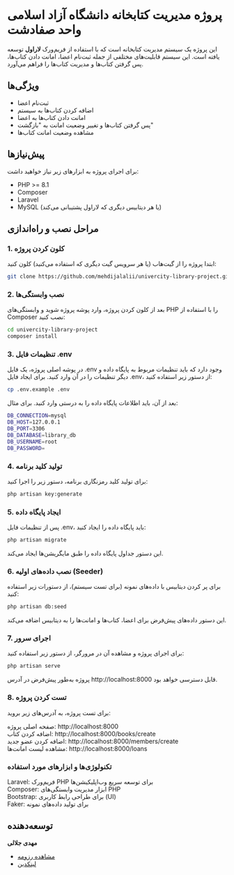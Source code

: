 # پروژه مدیریت کتابخانه دانشگاه آزاد اسلامی واحد صفادشت

این پروژه یک سیستم مدیریت کتابخانه است که با استفاده از فریم‌ورک **لاراول** توسعه یافته است. این سیستم قابلیت‌های مختلفی از جمله ثبت‌نام اعضا، امانت دادن کتاب‌ها، پس گرفتن کتاب‌ها و مدیریت کتاب‌ها را فراهم می‌آورد.

## ویژگی‌ها

- ثبت‌نام اعضا
- اضافه کردن کتاب‌ها به سیستم
- امانت دادن کتاب‌ها به اعضا
- پس گرفتن کتاب‌ها و تغییر وضعیت امانت به "بازگشت"
- مشاهده وضعیت امانت کتاب‌ها

## پیش‌نیازها

برای اجرای پروژه به ابزارهای زیر نیاز خواهید داشت:

- PHP >= 8.1
- Composer
- Laravel
- MySQL (یا هر دیتابیس دیگری که لاراول پشتیبانی می‌کند)

## مراحل نصب و راه‌اندازی

### 1. کلون کردن پروژه

ابتدا پروژه را از گیت‌هاب (یا هر سرویس گیت دیگری که استفاده می‌کنید) کلون کنید:

```bash
git clone https://github.com/mehdijalalii/univercity-library-project.git
```


### 2. نصب وابستگی‌ها

بعد از کلون کردن پروژه، وارد پوشه پروژه شوید و وابستگی‌های PHP را با استفاده از Composer نصب کنید:

```bash
cd univercity-library-project
composer install
```
### 3. تنظیمات فایل .env
در پوشه اصلی پروژه، یک فایل .env وجود دارد که باید تنظیمات مربوط به پایگاه داده و دیگر تنظیمات را در آن وارد کنید. برای ایجاد فایل .env، از دستور زیر استفاده کنید:
```bash
cp .env.example .env
```
بعد از آن، باید اطلاعات پایگاه داده را به درستی وارد کنید. برای مثال:

```bash
DB_CONNECTION=mysql
DB_HOST=127.0.0.1
DB_PORT=3306
DB_DATABASE=library_db
DB_USERNAME=root
DB_PASSWORD=
```


### 4. تولید کلید برنامه

برای تولید کلید رمزنگاری برنامه، دستور زیر را اجرا کنید:

```bash
php artisan key:generate
```


### 5. ایجاد پایگاه داده
پس از تنظیمات فایل .env، باید پایگاه داده را ایجاد کنید:
```bash
php artisan migrate
```
این دستور جداول پایگاه داده را طبق مایگریشن‌ها ایجاد می‌کند.

### 6. نصب داده‌های اولیه (Seeder)
برای پر کردن دیتابیس با داده‌های نمونه (برای تست سیستم)، از دستورات زیر استفاده کنید:
```bash
php artisan db:seed
```
این دستور داده‌های پیش‌فرض برای اعضا، کتاب‌ها و امانت‌ها را به دیتابیس اضافه می‌کند.

### 7. اجرای سرور
برای اجرای پروژه و مشاهده آن در مرورگر، از دستور زیر استفاده کنید:
```bash
php artisan serve
```
پروژه به‌طور پیش‌فرض در آدرس http://localhost:8000 قابل دسترسی خواهد بود.



### 8. تست کردن پروژه
برای تست پروژه، به آدرس‌های زیر بروید:

صفحه اصلی پروژه: http://localhost:8000 <br />
اضافه کردن کتاب: http://localhost:8000/books/create <br />
اضافه کردن عضو جدید: http://localhost:8000/members/create <br />
مشاهده لیست امانت‌ها: http://localhost:8000/loans


### تکنولوژی‌ها و ابزارهای مورد استفاده
Laravel: فریم‌ورک PHP برای توسعه سریع وب‌اپلیکیشن‌ها <br />
Composer: ابزار مدیریت وابستگی‌های PHP <br />
Bootstrap: برای طراحی رابط کاربری (UI) <br />
Faker: برای تولید داده‌های نمونه <br />


## توسعه‌دهنده
**مهدی جلالی**
-  [مشاهده رزومه](https://docs.google.com/document/d/e/2PACX-1vQGJczbWNIFGGPktSpRhfyP3db0G8EQW4K5XajKYhLLsTSpzv9QhdfuaYr7pRrW6Q/pub)
-   [لینکدین](https://www.linkedin.com/in/mehdi-jalalii/)


